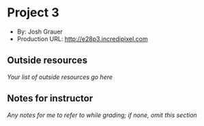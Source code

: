 # Project 3
+ By: Josh Grauer
+ Production URL: <http://e28p3.incredipixel.com>

## Outside resources
*Your list of outside resources go here*

## Notes for instructor
*Any notes for me to refer to while grading; if none, omit this section*
